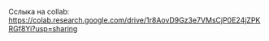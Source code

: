 Сслыка на collab: https://colab.research.google.com/drive/1r8AovD9Gz3e7VMsCjP0E24jZPKRGf8Yi?usp=sharing 
